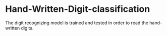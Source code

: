 # Hand-Written-Digit-classification
The digit recognizing model is trained and tested in order to read the hand-written digits.
